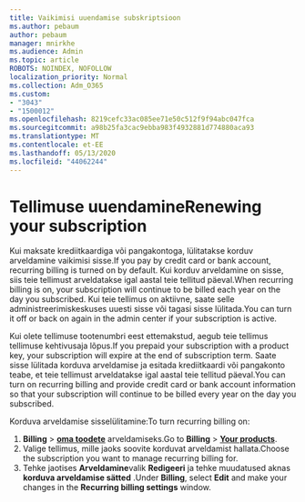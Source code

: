 ```yaml
---
title: Vaikimisi uuendamise subskriptsioon
ms.author: pebaum
author: pebaum
manager: mnirkhe
ms.audience: Admin
ms.topic: article
ROBOTS: NOINDEX, NOFOLLOW
localization_priority: Normal
ms.collection: Adm_O365
ms.custom:
- "3043"
- "1500012"
ms.openlocfilehash: 8219cefc33ac085ee71e50c512f9f94abc047fca
ms.sourcegitcommit: a98b25fa3cac9ebba983f4932881d774880aca93
ms.translationtype: MT
ms.contentlocale: et-EE
ms.lasthandoff: 05/13/2020
ms.locfileid: "44062244"
---
```

# <a name="renewing-your-subscription"></a><span data-ttu-id="31f8d-102">Tellimuse uuendamine</span><span class="sxs-lookup"><span data-stu-id="31f8d-102">Renewing your subscription</span></span>

<span data-ttu-id="31f8d-103">Kui maksate krediitkaardiga või pangakontoga, lülitatakse korduv arveldamine vaikimisi sisse.</span><span class="sxs-lookup"><span data-stu-id="31f8d-103">If you pay by credit card or bank account, recurring billing is turned on by default.</span></span> <span data-ttu-id="31f8d-104">Kui korduv arveldamine on sisse, siis teie tellimust arveldatakse igal aastal teie tellitud päeval.</span><span class="sxs-lookup"><span data-stu-id="31f8d-104">When recurring billing is on, your subscription will continue to be billed each year on the day you subscribed.</span></span> <span data-ttu-id="31f8d-105">Kui teie tellimus on aktiivne, saate selle administreerimiskeskuses uuesti sisse või tagasi sisse lülitada.</span><span class="sxs-lookup"><span data-stu-id="31f8d-105">You can turn it off or back on again in the admin center if your subscription is active.</span></span>

<span data-ttu-id="31f8d-106">Kui olete tellimuse tootenumbri eest ettemakstud, aegub teie tellimus tellimuse kehtivusaja lõpus.</span><span class="sxs-lookup"><span data-stu-id="31f8d-106">If you prepaid your subscription with a product key, your subscription will expire at the end of subscription term.</span></span> <span data-ttu-id="31f8d-107">Saate sisse lülitada korduva arveldamise ja esitada krediitkaardi või pangakonto teabe, et teie tellimust arveldatakse igal aastal teie tellitud päeval.</span><span class="sxs-lookup"><span data-stu-id="31f8d-107">You can turn on recurring billing and provide credit card or bank account information so that your subscription will continue to be billed every year on the day you subscribed.</span></span>

<span data-ttu-id="31f8d-108">Korduva arveldamise sisselülitamine:</span><span class="sxs-lookup"><span data-stu-id="31f8d-108">To turn recurring billing on:</span></span> 

1. <span data-ttu-id="31f8d-109">**Billing**  >  **[oma toodete](https://go.microsoft.com/fwlink/p/?linkid=842054)** arveldamiseks.</span><span class="sxs-lookup"><span data-stu-id="31f8d-109">Go to **Billing** > **[Your products](https://go.microsoft.com/fwlink/p/?linkid=842054)**.</span></span>
2. <span data-ttu-id="31f8d-110">Valige tellimus, mille jaoks soovite korduvat arveldamist hallata.</span><span class="sxs-lookup"><span data-stu-id="31f8d-110">Choose the subscription you want to manage recurring billing for.</span></span>
3. <span data-ttu-id="31f8d-111">Tehke jaotises **Arveldamine**valik **Redigeeri** ja tehke muudatused aknas **korduva arveldamise sätted** .</span><span class="sxs-lookup"><span data-stu-id="31f8d-111">Under **Billing**, select **Edit** and make your changes in the **Recurring billing settings** window.</span></span> 